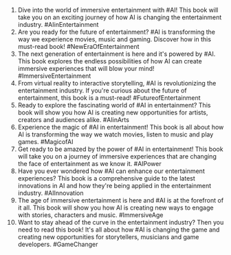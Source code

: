 1. Dive into the world of immersive entertainment with #AI! This book will take you on an exciting journey of how AI is changing the entertainment industry. #AIinEntertainment
2. Are you ready for the future of entertainment? #AI is transforming the way we experience movies, music and gaming. Discover how in this must-read book! #NewEraOfEntertainment
3. The next generation of entertainment is here and it's powered by #AI. This book explores the endless possibilities of how AI can create immersive experiences that will blow your mind! #ImmersiveEntertainment
4. From virtual reality to interactive storytelling, #AI is revolutionizing the entertainment industry. If you're curious about the future of entertainment, this book is a must-read! #FutureofEntertainment
5. Ready to explore the fascinating world of #AI in entertainment? This book will show you how AI is creating new opportunities for artists, creators and audiences alike. #AIinArts
6. Experience the magic of #AI in entertainment! This book is all about how AI is transforming the way we watch movies, listen to music and play games. #MagicofAI
7. Get ready to be amazed by the power of #AI in entertainment! This book will take you on a journey of immersive experiences that are changing the face of entertainment as we know it. #AIPower
8. Have you ever wondered how #AI can enhance our entertainment experiences? This book is a comprehensive guide to the latest innovations in AI and how they're being applied in the entertainment industry. #AIInnovation
9. The age of immersive entertainment is here and #AI is at the forefront of it all. This book will show you how AI is creating new ways to engage with stories, characters and music. #ImmersiveAge
10. Want to stay ahead of the curve in the entertainment industry? Then you need to read this book! It's all about how #AI is changing the game and creating new opportunities for storytellers, musicians and game developers. #GameChanger
